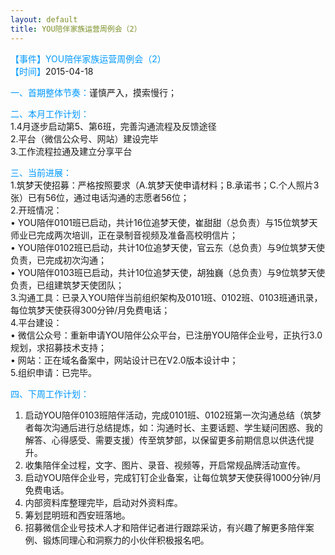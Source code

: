 ```yaml
---
layout: default
title: YOU陪伴家族运营周例会（2）
---
```

<font color=#0099ff>【事件】YOU陪伴家族运营周例会（2）</font>   
<font color=#0099ff>【时间】</font>2015-04-18 </font>   

<font color=#0099ff>一、首期整体节奏：</font>谨慎严入，摸索慢行；
  
<font color=#0099ff>二、本月工作计划：</font>  
1.4月逐步启动第5、第6班，完善沟通流程及反馈途径   
2.平台（微信公众号、网站）建设完毕  
3.工作流程拉通及建立分享平台  

<font color=#0099ff>三、当前进展：</font>  
1.筑梦天使招募：严格按照要求（A.筑梦天使申请材料；B.承诺书；C.个人照片3张）已有56位，通过电话沟通的志愿者56位；  
2.开班情况：  
•	YOU陪伴0101班已启动，共计16位追梦天使，崔甜甜（总负责）与15位筑梦天师业已完成两次培训，正在录制音视频及准备高校明信片；  
•	YOU陪伴0102班已启动，共计10位追梦天使，官云东（总负责）与9位筑梦天使负责，已完成初次沟通；  
•	YOU陪伴0103班已启动，共计10位追梦天使，胡独巍（总负责）与9位筑梦天使负责，已组建筑梦天使团队；  
3.沟通工具：已录入YOU陪伴当前组织架构及0101班、0102班、0103班通讯录，每位筑梦天使获得300分钟/月免费电话；  
4.平台建设：  
•	微信公众号：重新申请YOU陪伴公众平台，已注册YOU陪伴企业号，正执行3.0规划，求招募技术支持；  
•	网站：正在域名备案中，网站设计已在V2.0版本设计中；  
5.组织申请：已完毕。  

<font color=#0099ff>四、下周工作计划：</font>  
1. 启动YOU陪伴0103班陪伴活动，完成0101班、0102班第一次沟通总结（筑梦者每次沟通后进行总结提炼，如：沟通时长、主要话题、学生疑问困惑、我的解答、心得感受、需要支援）传至筑梦部，以保留更多前期信息以供迭代提升。  
2. 收集陪伴全过程，文字、图片、录音、视频等，开启常规品牌活动宣传。  
3. 启动YOU陪伴企业号，完成钉钉企业备案，让每位筑梦天使获得1000分钟/月免费电话。  
4. 内部资料库整理完毕，启动对外资料库。  
5. 筹划昆明班和西安班落地。  
6. 招募微信企业号技术人才和陪伴记者进行跟踪采访，有兴趣了解更多陪伴案例、锻炼同理心和洞察力的小伙伴积极报名吧。  
